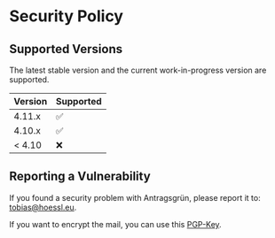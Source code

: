 # Security Policy

## Supported Versions

The latest stable version and the current work-in-progress version are supported.

| Version | Supported          |
| ------- | ------------------ |
| 4.11.x  | :white_check_mark: |
| 4.10.x  | :white_check_mark: |
| < 4.10  | :x:                |

## Reporting a Vulnerability

If you found a security problem with Antragsgrün, please report it to: tobias@hoessl.eu.

If you want to encrypt the mail, you can use this [PGP-Key](https://www.hoessl.eu/PGP-Key-tobias-hoessl-eu-99C2D2A2.txt).
